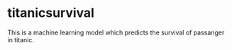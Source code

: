 # titanicsurvival
This is a machine learning model which predicts the survival of passanger in titanic.
